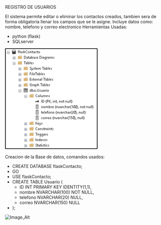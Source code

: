 REGISTRO DE USUARIOS

El sistema permite editar o eliminar los contactos creados, tambien sera de forma obligatoria llenar los campos que se 
le asigne.
Incluye datos como: nombre, telefono y correo electronico
Herramientas Usadas:
- python (flask)
- SQLserver

![Image_Alt](https://github.com/Manu-Crack/SQLserverRegistro/blob/071ef7d75aad0d27fdb88eebafb6b2413ce92d74/image.png)

Creacion de la Base de datos,
comandos usados:

- CREATE DATABASE flaskContacto;
- GO
- USE flaskContacto;
- CREATE TABLE Usuario (
  - ID INT PRIMARY KEY IDENTITY(1,1),
  - nombre NVARCHAR(100) NOT NULL,
  - telefono NVARCHAR(20) NULL,
  - correo NVARCHAR(150) NULL
- );

![Image_Alt](https://github.com/Manu-Crack/SQLserverRegistro/blob/e19190f592a0da1e0e567b89c88af5c0dc1717bc/2025-07-29%2021_53_33-SQLQuery1.sql%20-%20DESKTOP-7S23QS1_SQLEXPRESS2017.flaskContacto%20(sa%20(57))_%20-%20Micros.png)
